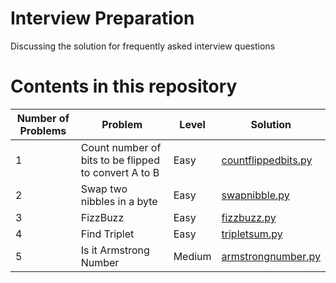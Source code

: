 # Interview Preparation 
Discussing the solution for frequently asked interview questions


# Contents in this repository

|Number of Problems| Problem | Level | Solution | 
|--------|----------|-------|------|
| 1 | Count number of bits to be flipped to convert A to B | Easy | [countflippedbits.py](https://github.com/Anjitha95/interviewquestionprep/blob/master/solutions/countflippedbits.py) | 
| 2 | Swap two nibbles in a byte | Easy | [swapnibble.py](https://github.com/Anjitha95/interviewquestionprep/blob/master/solutions/swapnibble.py)| 
|3|FizzBuzz|Easy|[fizzbuzz.py](https://github.com/Anjitha95/interviewquestionprep/blob/master/solutions/fizzbuzz.py)|
|4|Find Triplet|Easy|[tripletsum.py](https://github.com/Anjitha95/interviewquestionprep/blob/master/solutions/tripletsum.py)|
|5|Is it Armstrong Number| Medium| [armstrongnumber.py](https://github.com/Anjitha95/interviewquestionprep/blob/master/solutions/armstrongnumber.py)|
